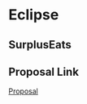 # Eclipse
<h2>SurplusEats</h2>

<h2>Proposal Link</h2>
<a href="https://github.com/nnadhirahh/Eclipse/wiki/SurplusEats">Proposal</a>

